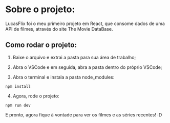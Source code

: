 # Sobre o projeto: 

LucasFlix foi o meu primeiro projeto em React, que consome dados de uma API de filmes, através do site The Movie DataBase.

## Como rodar o projeto:

1. Baixe o arquivo e extrai a pasta para sua área de trabalho;

2. Abra o VSCode e em seguida, abra a pasta dentro do próprio VSCode;

3. Abra o terminal e instala a pasta node_modules:

```node
npm install
```

4. Agora, rode o projeto:

```node
npm run dev
```

E pronto, agora fique à vontade para ver os filmes e as séries recentes! :D
